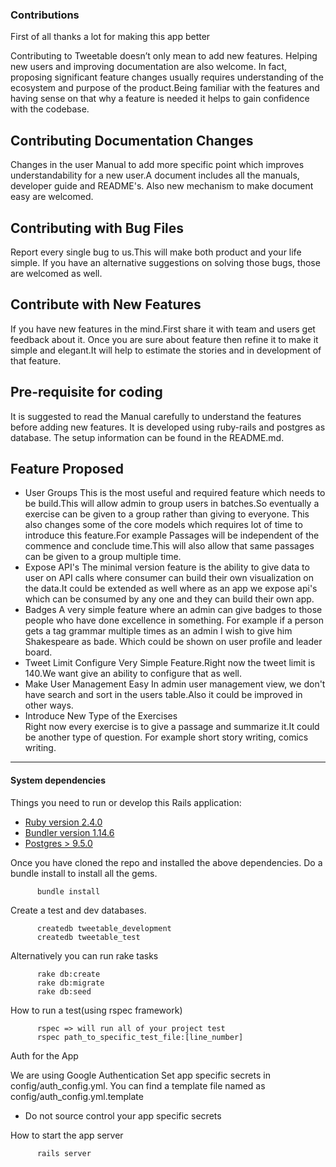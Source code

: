 ### Contributions
First of all thanks a lot for making this app better

Contributing to Tweetable doesn’t only mean to add new features. Helping new users and improving documentation are also welcome. In fact, proposing significant feature changes usually requires understanding of the ecosystem and purpose of the product.Being familiar with the features and having sense on that why a feature is needed it helps to gain confidence with the codebase.


## Contributing Documentation Changes
Changes in the user Manual to add more specific point which improves understandability for a new user.A document includes all the manuals, developer guide and README's. Also new mechanism to make document easy are welcomed.


## Contributing with Bug Files
Report every single bug to us.This will make both product and your life simple. If you have an alternative suggestions on solving those bugs, those are welcomed as well.

## Contribute with New Features
If you have new features in the mind.First share it with team and users get feedback about it. Once you are sure about feature then refine it to make it simple and elegant.It will help to estimate the stories and in development of that feature.

## Pre-requisite for coding
It is suggested to read the Manual carefully to understand the features before adding new features.
It is developed using ruby-rails and postgres as database.
The setup information can be found in the README.md.

## Feature Proposed
- User Groups
  This is the most useful and required feature which needs to be build.This will allow admin to group users in batches.So eventually a exercise can be given to a group rather than giving to everyone. This also changes some of the core models which requires lot of time to introduce this feature.For example Passages will be independent of the commence and conclude time.This will also allow that same passages can be given to a group multiple time.
- Expose API's
  The minimal version feature is the ability to give data to user on API calls where consumer can build their own visualization on the data.It could be extended as well where as an app we expose api's which can be consumed by any one and they can build their own app.
- Badges
  A very simple feature where an admin can give badges to those people who have done excellence in something. For example if a person gets a tag grammar multiple times as an admin I wish to give him Shakespeare as bade.
  Which could be shown on user profile and leader board.
- Tweet Limit Configure
  Very Simple Feature.Right now the tweet limit is 140.We want give an ability to configure that as well.   
- Make User Management Easy
  In admin user management view, we don't have search and sort in the users table.Also it could be improved in other ways.
- Introduce New Type of the Exercises  
  Right now every exercise is to give a passage and summarize it.It could be another type of question. For example short story writing, comics writing.

---

#### System dependencies
  Things you need to run or develop this Rails application:

  * [Ruby version 2.4.0](https://www.ruby-lang.org/en/documentation/installation/)
  * [Bundler version 1.14.6](https://bundler.io/)
  * [Postgres > 9.5.0](https://www.postgresql.org/download/)          


  Once you have cloned the repo and installed the above dependencies.
  Do a bundle install to install all the gems.

          bundle install


  Create a test and dev databases.


          createdb tweetable_development
          createdb tweetable_test

  Alternatively you can run rake tasks

          rake db:create
          rake db:migrate
          rake db:seed

  How to run a test(using rspec framework)

          rspec => will run all of your project test
          rspec path_to_specific_test_file:[line_number]

  Auth for the App

  We are using Google Authentication
  Set app specific secrets in config/auth_config.yml.
  You can find a template file named as config/auth_config.yml.template
  * Do not source control your app specific secrets

  How to start the app server

          rails server
